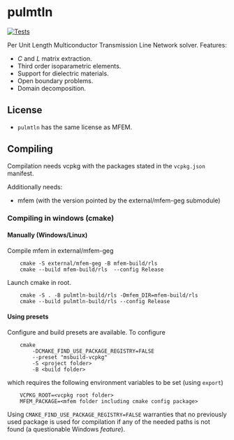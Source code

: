 # pulmtln
[![Tests](https://github.com/lmdiazangulo/pulmtln/actions/workflows/builds-and-tests.yml/badge.svg)](https://github.com/lmdiazangulo/pulmtln/actions/workflows/builds-and-tests.yml)

Per Unit Length Multiconductor Transmission Line Network solver. Features:
- $C$ and $L$ matrix extraction.
- Third order isoparametric elements. 
- Support for dielectric materials.
- Open boundary problems.
- Domain decomposition.


## License
- ``` pulmtln ``` has the same license as MFEM.

## Compiling
Compilation needs vcpkg with the packages stated in the ```vcpkg.json``` manifest. 

Additionally needs:
- mfem (with the version pointed by the external/mfem-geg submodule)

### Compiling in windows (cmake)

#### Manually (Windows/Linux)
Compile mfem in external/mfem-geg
```
    cmake -S external/mfem-geg -B mfem-build/rls
    cmake --build mfem-build/rls  --config Release
```
Launch cmake in root.
```
    cmake -S . -B pulmtln-build/rls -Dmfem_DIR=mfem-build/rls
    cmake --build pulmtln-build/rls --config Release
```

#### Using presets
Configure and build presets are available. To configure
``` 
    cmake 
        -DCMAKE_FIND_USE_PACKAGE_REGISTRY=FALSE  
        --preset "msbuild-vcpkg"
        -S <project folder>
        -B <build folder>
```
which requires the following environment variables to be set (using ```export```)
```
    VCPKG_ROOT=<vcpkg root folder>
    MFEM_PACKAGE=<mfem folder including cmake config package>
```
Using ```CMAKE_FIND_USE_PACKAGE_REGISTRY=FALSE``` warranties that no previously used package is used for compilation if any of the needed paths is not found (a questionable Windows _feature_). 
